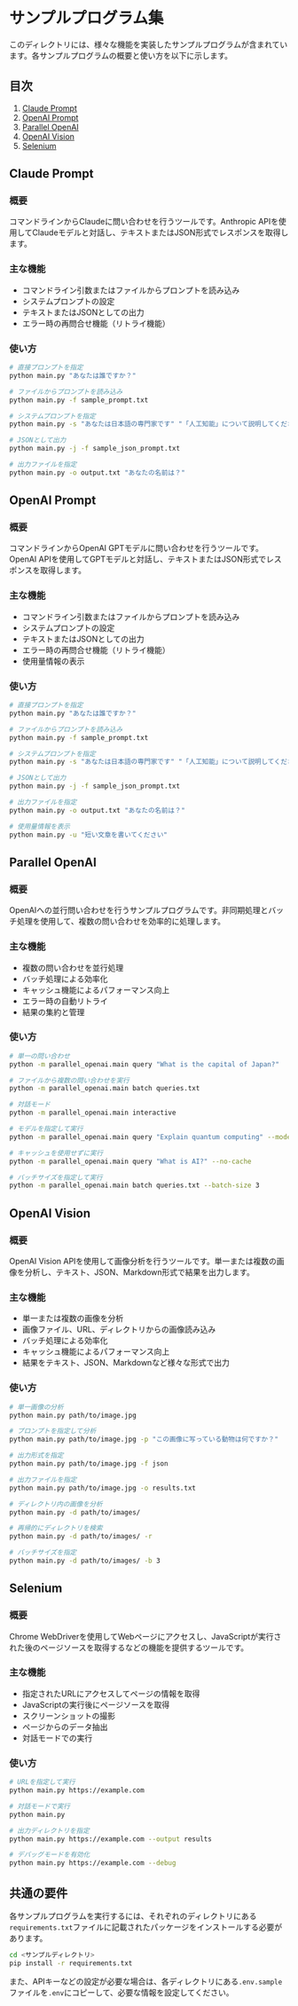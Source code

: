 # サンプルプログラム集

このディレクトリには、様々な機能を実装したサンプルプログラムが含まれています。各サンプルプログラムの概要と使い方を以下に示します。

## 目次

1. [Claude Prompt](#claude-prompt)
2. [OpenAI Prompt](#openai-prompt)
3. [Parallel OpenAI](#parallel-openai)
4. [OpenAI Vision](#openai-vision)
5. [Selenium](#selenium)

## Claude Prompt

### 概要

コマンドラインからClaudeに問い合わせを行うツールです。Anthropic APIを使用してClaudeモデルと対話し、テキストまたはJSON形式でレスポンスを取得します。

### 主な機能

- コマンドライン引数またはファイルからプロンプトを読み込み
- システムプロンプトの設定
- テキストまたはJSONとしての出力
- エラー時の再問合せ機能（リトライ機能）

### 使い方

```bash
# 直接プロンプトを指定
python main.py "あなたは誰ですか？"

# ファイルからプロンプトを読み込み
python main.py -f sample_prompt.txt

# システムプロンプトを指定
python main.py -s "あなたは日本語の専門家です" "「人工知能」について説明してください"

# JSONとして出力
python main.py -j -f sample_json_prompt.txt

# 出力ファイルを指定
python main.py -o output.txt "あなたの名前は？"
```

## OpenAI Prompt

### 概要

コマンドラインからOpenAI GPTモデルに問い合わせを行うツールです。OpenAI APIを使用してGPTモデルと対話し、テキストまたはJSON形式でレスポンスを取得します。

### 主な機能

- コマンドライン引数またはファイルからプロンプトを読み込み
- システムプロンプトの設定
- テキストまたはJSONとしての出力
- エラー時の再問合せ機能（リトライ機能）
- 使用量情報の表示

### 使い方

```bash
# 直接プロンプトを指定
python main.py "あなたは誰ですか？"

# ファイルからプロンプトを読み込み
python main.py -f sample_prompt.txt

# システムプロンプトを指定
python main.py -s "あなたは日本語の専門家です" "「人工知能」について説明してください"

# JSONとして出力
python main.py -j -f sample_json_prompt.txt

# 出力ファイルを指定
python main.py -o output.txt "あなたの名前は？"

# 使用量情報を表示
python main.py -u "短い文章を書いてください"
```

## Parallel OpenAI

### 概要

OpenAIへの並行問い合わせを行うサンプルプログラムです。非同期処理とバッチ処理を使用して、複数の問い合わせを効率的に処理します。

### 主な機能

- 複数の問い合わせを並行処理
- バッチ処理による効率化
- キャッシュ機能によるパフォーマンス向上
- エラー時の自動リトライ
- 結果の集約と管理

### 使い方

```bash
# 単一の問い合わせ
python -m parallel_openai.main query "What is the capital of Japan?"

# ファイルから複数の問い合わせを実行
python -m parallel_openai.main batch queries.txt

# 対話モード
python -m parallel_openai.main interactive

# モデルを指定して実行
python -m parallel_openai.main query "Explain quantum computing" --model gpt-4o-mini

# キャッシュを使用せずに実行
python -m parallel_openai.main query "What is AI?" --no-cache

# バッチサイズを指定して実行
python -m parallel_openai.main batch queries.txt --batch-size 3
```

## OpenAI Vision

### 概要

OpenAI Vision APIを使用して画像分析を行うツールです。単一または複数の画像を分析し、テキスト、JSON、Markdown形式で結果を出力します。

### 主な機能

- 単一または複数の画像を分析
- 画像ファイル、URL、ディレクトリからの画像読み込み
- バッチ処理による効率化
- キャッシュ機能によるパフォーマンス向上
- 結果をテキスト、JSON、Markdownなど様々な形式で出力

### 使い方

```bash
# 単一画像の分析
python main.py path/to/image.jpg

# プロンプトを指定して分析
python main.py path/to/image.jpg -p "この画像に写っている動物は何ですか？"

# 出力形式を指定
python main.py path/to/image.jpg -f json

# 出力ファイルを指定
python main.py path/to/image.jpg -o results.txt

# ディレクトリ内の画像を分析
python main.py -d path/to/images/

# 再帰的にディレクトリを検索
python main.py -d path/to/images/ -r

# バッチサイズを指定
python main.py -d path/to/images/ -b 3
```

## Selenium

### 概要

Chrome WebDriverを使用してWebページにアクセスし、JavaScriptが実行された後のページソースを取得するなどの機能を提供するツールです。

### 主な機能

- 指定されたURLにアクセスしてページの情報を取得
- JavaScriptの実行後にページソースを取得
- スクリーンショットの撮影
- ページからのデータ抽出
- 対話モードでの実行

### 使い方

```bash
# URLを指定して実行
python main.py https://example.com

# 対話モードで実行
python main.py

# 出力ディレクトリを指定
python main.py https://example.com --output results

# デバッグモードを有効化
python main.py https://example.com --debug
```

## 共通の要件

各サンプルプログラムを実行するには、それぞれのディレクトリにある`requirements.txt`ファイルに記載されたパッケージをインストールする必要があります。

```bash
cd <サンプルディレクトリ>
pip install -r requirements.txt
```

また、APIキーなどの設定が必要な場合は、各ディレクトリにある`.env.sample`ファイルを`.env`にコピーして、必要な情報を設定してください。